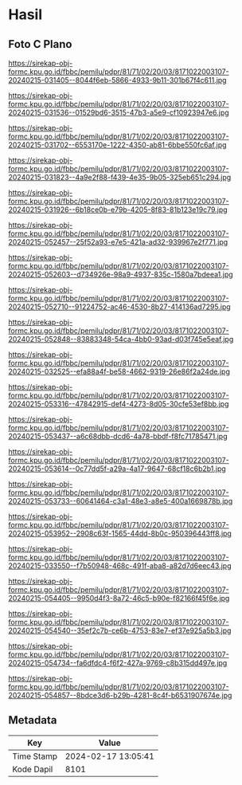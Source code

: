 # Hasil

## Foto C Plano

https://sirekap-obj-formc.kpu.go.id/fbbc/pemilu/pdpr/81/71/02/20/03/8171022003107-20240215-031405--8044f6eb-5866-4933-9b11-301b67f4c611.jpg

https://sirekap-obj-formc.kpu.go.id/fbbc/pemilu/pdpr/81/71/02/20/03/8171022003107-20240215-031536--01529bd6-3515-47b3-a5e9-cf10923947e6.jpg

https://sirekap-obj-formc.kpu.go.id/fbbc/pemilu/pdpr/81/71/02/20/03/8171022003107-20240215-031702--6553170e-1222-4350-ab81-6bbe550fc6af.jpg

https://sirekap-obj-formc.kpu.go.id/fbbc/pemilu/pdpr/81/71/02/20/03/8171022003107-20240215-031823--4a9e2f88-f439-4e35-9b05-325eb651c294.jpg

https://sirekap-obj-formc.kpu.go.id/fbbc/pemilu/pdpr/81/71/02/20/03/8171022003107-20240215-031926--6b18ce0b-e79b-4205-8f83-81b123e19c79.jpg

https://sirekap-obj-formc.kpu.go.id/fbbc/pemilu/pdpr/81/71/02/20/03/8171022003107-20240215-052457--25f52a93-e7e5-421a-ad32-939967e2f771.jpg

https://sirekap-obj-formc.kpu.go.id/fbbc/pemilu/pdpr/81/71/02/20/03/8171022003107-20240215-052603--d734926e-98a9-4937-835c-1580a7bdeea1.jpg

https://sirekap-obj-formc.kpu.go.id/fbbc/pemilu/pdpr/81/71/02/20/03/8171022003107-20240215-052710--91224752-ac46-4530-8b27-414136ad7295.jpg

https://sirekap-obj-formc.kpu.go.id/fbbc/pemilu/pdpr/81/71/02/20/03/8171022003107-20240215-052848--83883348-54ca-4bb0-93ad-d03f745e5eaf.jpg

https://sirekap-obj-formc.kpu.go.id/fbbc/pemilu/pdpr/81/71/02/20/03/8171022003107-20240215-032525--efa88a4f-be58-4662-9319-26e86f2a24de.jpg

https://sirekap-obj-formc.kpu.go.id/fbbc/pemilu/pdpr/81/71/02/20/03/8171022003107-20240215-053316--47842915-def4-4273-8d05-30cfe53ef8bb.jpg

https://sirekap-obj-formc.kpu.go.id/fbbc/pemilu/pdpr/81/71/02/20/03/8171022003107-20240215-053437--a6c68dbb-dcd6-4a78-bbdf-f8fc71785471.jpg

https://sirekap-obj-formc.kpu.go.id/fbbc/pemilu/pdpr/81/71/02/20/03/8171022003107-20240215-053614--0c77dd5f-a29a-4a17-9647-68cf18c6b2b1.jpg

https://sirekap-obj-formc.kpu.go.id/fbbc/pemilu/pdpr/81/71/02/20/03/8171022003107-20240215-053733--60641464-c3a1-48e3-a8e5-400a1669878b.jpg

https://sirekap-obj-formc.kpu.go.id/fbbc/pemilu/pdpr/81/71/02/20/03/8171022003107-20240215-053952--2908c63f-1565-44dd-8b0c-950396443ff8.jpg

https://sirekap-obj-formc.kpu.go.id/fbbc/pemilu/pdpr/81/71/02/20/03/8171022003107-20240215-033550--f7b50948-468c-491f-aba8-a82d7d6eec43.jpg

https://sirekap-obj-formc.kpu.go.id/fbbc/pemilu/pdpr/81/71/02/20/03/8171022003107-20240215-054405--9950d4f3-8a72-46c5-b90e-f82166f45f6e.jpg

https://sirekap-obj-formc.kpu.go.id/fbbc/pemilu/pdpr/81/71/02/20/03/8171022003107-20240215-054540--35ef2c7b-ce6b-4753-83e7-ef37e925a5b3.jpg

https://sirekap-obj-formc.kpu.go.id/fbbc/pemilu/pdpr/81/71/02/20/03/8171022003107-20240215-054734--fa6dfdc4-f6f2-427a-9769-c8b315dd497e.jpg

https://sirekap-obj-formc.kpu.go.id/fbbc/pemilu/pdpr/81/71/02/20/03/8171022003107-20240215-054857--8bdce3d6-b29b-4281-8c4f-b6531907674e.jpg


## Metadata

| Key        | Value               |
| ---------- | ------------------- |
| Time Stamp | 2024-02-17 13:05:41 |
| Kode Dapil | 8101                |



